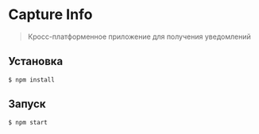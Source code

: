 <h1>Capture Info</h1>

> Кросс-платформенное приложение для получения уведомлений

## Установка

```
$ npm install
```

## Запуск
```
$ npm start 
```